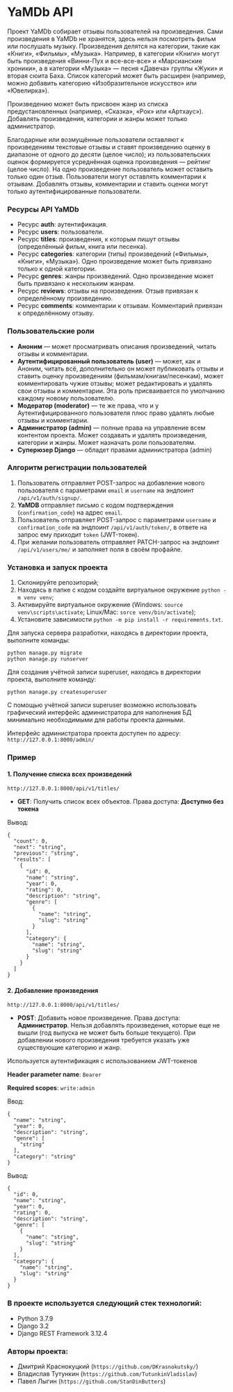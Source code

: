 # YaMDb API

Проект YaMDb собирает отзывы пользователей на произведения. Сами произведения в YaMDb не хранятся, здесь нельзя посмотреть фильм или послушать музыку.
Произведения делятся на категории, такие как «Книги», «Фильмы», «Музыка». Например, в категории «Книги» могут быть произведения «Винни-Пух и все-все-все» и «Марсианские хроники», а в категории «Музыка» — песня «Давеча» группы «Жуки» и вторая сюита Баха. Список категорий может быть расширен (например, можно добавить категорию «Изобразительное искусство» или «Ювелирка»). 

Произведению может быть присвоен жанр из списка предустановленных (например, «Сказка», «Рок» или «Артхаус»). 
Добавлять произведения, категории и жанры может только администратор.

Благодарные или возмущённые пользователи оставляют к произведениям текстовые отзывы и ставят произведению оценку в диапазоне от одного до десяти (целое число); из пользовательских оценок формируется усреднённая оценка произведения — рейтинг (целое число). На одно произведение пользователь может оставить только один отзыв.
Пользователи могут оставлять комментарии к отзывам.
Добавлять отзывы, комментарии и ставить оценки могут только аутентифицированные пользователи. 

### Ресурсы API YaMDb

- Ресурс **auth**: аутентификация.
- Ресурс **users**: пользователи.
- Ресурс **titles**: произведения, к которым пишут отзывы (определённый фильм, книга или песенка).
- Ресурс **categories**: категории (типы) произведений («Фильмы», «Книги», «Музыка»). Одно произведение может быть привязано только к одной категории.
- Ресурс **genres**: жанры произведений. Одно произведение может быть привязано к нескольким жанрам.
- Ресурс **reviews**: отзывы на произведения. Отзыв привязан к определённому произведению.
- Ресурс **comments**: комментарии к отзывам. Комментарий привязан к определённому отзыву.

### Пользовательские роли

- **Аноним** — может просматривать описания произведений, читать отзывы и комментарии.
- **Аутентифицированный пользователь (user)** — может, как и Аноним, читать всё, дополнительно он может публиковать отзывы и ставить оценку произведениям (фильмам/книгам/песенкам), может комментировать чужие отзывы; может редактировать и удалять свои отзывы и комментарии. Эта роль присваивается по умолчанию каждому новому пользователю.
- **Модератор (moderator)** — те же права, что и у Аутентифицированного пользователя плюс право удалять любые отзывы и комментарии.
- **Администратор (admin)** — полные права на управление всем контентом проекта. Может создавать и удалять произведения, категории и жанры. Может назначать роли пользователям.
- **Суперюзер Django** — обладет правами администратора (admin)

### Алгоритм регистрации пользователей

1. Пользователь отправляет POST-запрос на добавление нового пользователя с параметрами `email` и `username` на эндпоинт `/api/v1/auth/signup/`.
2. **YaMDB** отправляет письмо с кодом подтверждения (`confirmation_code`) на адрес `email`.
3. Пользователь отправляет POST-запрос с параметрами `username` и `confirmation_code` на эндпоинт `/api/v1/auth/token/`, в ответе на запрос ему приходит `token` (JWT-токен).
4. При желании пользователь отправляет PATCH-запрос на эндпоинт `/api/v1/users/me/` и заполняет поля в своём профайле.

### Установка и запуск проекта

1. Склонируйте репозиторий;
2. Находясь в папке с кодом создайте виртуальное окружение `python -m venv venv`;
3. Активируйте виртуальное окружение (Windows: `source venv\scripts\activate`; Linux/Mac: `sorce venv/bin/activate`);
4. Установите зависимости `python -m pip install -r requirements.txt`.

Для запуска сервера разработки, находясь в директории проекта, выполните команды:
```
python manage.py migrate
python manage.py runserver
```

Для создания учётной записи superuser, находясь в директории проекта, выполните команду:
```
python manage.py createsuperuser
```
С помощью учётной записи superuser возможно использовать графический интерфейс администратора для наполнения БД минимально необходимыми для работы проекта данными.

Интерфейс администратора проекта доступен по адресу:
`http://127.0.0.1:8000/admin/`

### Пример

#### 1. Получение списка всех произведений

`http://127.0.0.1:8000/api/v1/titles/`

- **GET**: Получить список всех объектов. Права доступа: **Доступно без токена**

Вывод:
```
{
  "count": 0,
  "next": "string",
  "previous": "string",
  "results": [
    {
      "id": 0,
      "name": "string",
      "year": 0,
      "rating": 0,
      "description": "string",
      "genre": [
        {
          "name": "string",
          "slug": "string"
        }
      ],
      "category": {
        "name": "string",
        "slug": "string"
      }
    }
  ]
}
```

#### 2. Добавление произведения

`http://127.0.0.1:8000/api/v1/titles/`

- **POST**: Добавить новое произведение. Права доступа: **Администратор**. Нельзя добавлять произведения, которые еще не вышли (год выпуска не может быть больше текущего). При добавлении нового произведения требуется указать уже существующие категорию и жанр.

Используется аутентификация с использованием JWT-токенов

**Header parameter name**: `Bearer`

**Required scopes**: `write:admin`

Ввод:
```
{
  "name": "string",
  "year": 0,
  "description": "string",
  "genre": [
    "string"
  ],
  "category": "string"
}
```

Вывод:
```
{
  "id": 0,
  "name": "string",
  "year": 0,
  "rating": 0,
  "description": "string",
  "genre": [
    {
      "name": "string",
      "slug": "string"
    }
  ],
  "category": {
    "name": "string",
    "slug": "string"
  }
}
```

### В проекте используется следующий стек технологий:
- Python 3.7.9
- Django 3.2
- Django REST Framework 3.12.4

### Авторы проекта:
- Дмитрий Краснокуцкий (`https://github.com/DKrasnokutsky/`)
- Владислав Тутункин (`https://github.com/TutunkinVladislav`)
- Павел Лыгин (`https://github.com/StanDinButters`)
